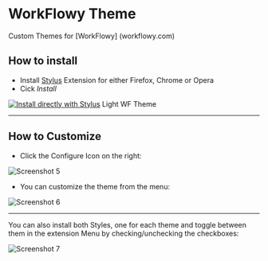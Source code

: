 # WorkFlowy Theme

Custom Themes for [WorkFlowy] (workflowy.com)

## How to install

* Install [Stylus](https://add0n.com/stylus.html) Extension for either Firefox, Chrome or Opera
* Cick *Install*

[![Install directly with Stylus](https://img.shields.io/badge/Install%20directly%20with-Stylus-00adad.svg)](https://raw.githubusercontent.com/hodanli/WFtheme/main/light.user.css) Light WF Theme

---
## How to Customize

* Click the Configure Icon on the right:

![Screenshot 5](https://github.com/ethomasv/RemNoteTheme/blob/master/Screenshots/ConfigureIcon.jpg)

* You can customize the theme from the menu:

![Screenshot 6](https://github.com/ethomasv/RemNoteTheme/blob/master/Screenshots/CustomizationMenu.jpg)

---
You can also install both Styles, one for each theme and toggle between them in the extension Menu by checking/unchecking the checkboxes: 

![Screenshot 7](https://github.com/ethomasv/RemNoteTheme/blob/master/Screenshots/ThemeToggle.jpg)
